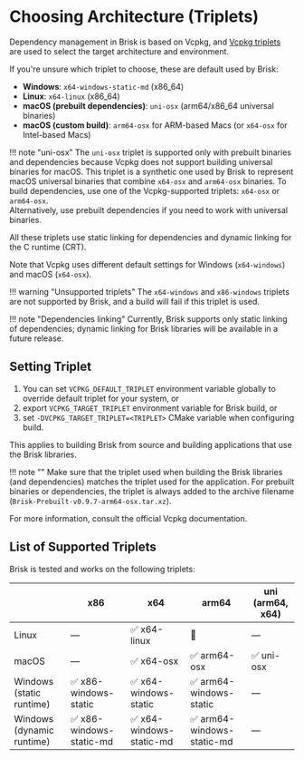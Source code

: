# Choosing Architecture (Triplets)

Dependency management in Brisk is based on Vcpkg, and [Vcpkg triplets](https://learn.microsoft.com/en-us/vcpkg/concepts/triplets) are used to select the target architecture and environment.

If you're unsure which triplet to choose, these are default used by Brisk:

* **Windows**: `x64-windows-static-md` (x86\_64)
* **Linux**: `x64-linux` (x86\_64)
* **macOS (prebuilt dependencies)**: `uni-osx` (arm64/x86\_64 universal binaries)
* **macOS (custom build)**: `arm64-osx` for ARM-based Macs (or `x64-osx` for Intel-based Macs)

!!! note "uni-osx"
    The `uni-osx` triplet is supported only with prebuilt binaries and dependencies because Vcpkg does not support building universal binaries for macOS.
    This triplet is a synthetic one used by Brisk to represent macOS universal binaries that combine `x64-osx` and `arm64-osx` binaries.
    To build dependencies, use one of the Vcpkg-supported triplets: `x64-osx` or `arm64-osx`.  
    Alternatively, use prebuilt dependencies if you need to work with universal binaries.

All these triplets use static linking for dependencies and dynamic linking for the C runtime (CRT).


Note that Vcpkg uses different default settings for Windows (`x64-windows`) and macOS (`x64-osx`).

!!! warning "Unsupported triplets"
    The `x64-windows` and `x86-windows` triplets are not supported by Brisk, and a build will fail if this triplet is used.

!!! note "Dependencies linking"
    Currently, Brisk supports only static linking of dependencies; dynamic linking for Brisk libraries will be available in a future release.

## Setting Triplet

1. You can set `VCPKG_DEFAULT_TRIPLET` environment variable globally to override default triplet for your system, or
2. export `VCPKG_TARGET_TRIPLET` environment variable for Brisk build, or
3. set `-DVCPKG_TARGET_TRIPLET=<TRIPLET>` CMake variable when configuring build.

This applies to building Brisk from source and building applications that use the Brisk libraries.

!!! note ""
    Make sure that the triplet used when building the Brisk libraries (and dependencies) matches the triplet used for the application. For prebuilt binaries or dependencies, the triplet is always added to the archive filename (`Brisk-Prebuilt-v0.9.7-arm64-osx.tar.xz`).

For more information, consult the official Vcpkg documentation.

## List of Supported Triplets

Brisk is tested and works on the following triplets:

|                           | x86                                      | x64                                      | arm64                                      | uni (arm64, x64)           |
|---------------------------|------------------------------------------|------------------------------------------|--------------------------------------------|----------------------------|
| Linux                     | —                                        | :white_check_mark: x64-linux             | :construction:                             | —                          |
| macOS                     | —                                        | :white_check_mark: x64-osx               | :white_check_mark: arm64-osx               | :white_check_mark: uni-osx |
| Windows (static runtime)  | :white_check_mark: x86-windows-static    | :white_check_mark: x64-windows-static    | :white_check_mark: arm64-windows-static    | —                          |
| Windows (dynamic runtime) | :white_check_mark: x86-windows-static-md | :white_check_mark: x64-windows-static-md | :white_check_mark: arm64-windows-static-md | —                          |
